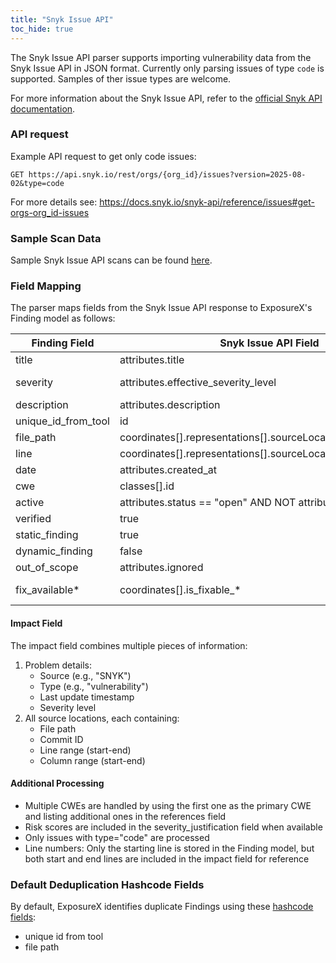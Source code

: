 ```yaml
---
title: "Snyk Issue API"
toc_hide: true
---
```

The Snyk Issue API parser supports importing vulnerability data from the Snyk Issue API in JSON format. Currently only parsing issues of type `code` is supported. Samples of ther issue types are welcome.

For more information about the Snyk Issue API, refer to the [official Snyk API documentation](https://docs.snyk.io/snyk-api/reference/issues#get-orgs-org_id-issues).

### API request
Example API request to get only code issues:
```
GET https://api.snyk.io/rest/orgs/{org_id}/issues?version=2025-08-02&type=code
```

For more details see: https://docs.snyk.io/snyk-api/reference/issues#get-orgs-org_id-issues

### Sample Scan Data
Sample Snyk Issue API scans can be found [here](https://github.com/ExposureX/django-ExposureX/tree/master/unittests/scans/snyk_issue_api).

### Field Mapping
The parser maps fields from the Snyk Issue API response to ExposureX's Finding model as follows:

| Finding Field | Snyk Issue API Field | Notes |
|--------------|---------------------|-------|
| title | attributes.title | |
| severity | attributes.effective_severity_level | Mapped to Critical/High/Medium/Low/Info |
| description | attributes.description | |
| unique_id_from_tool | id | Top-level issue ID |
| file_path | coordinates[].representations[].sourceLocation.file | First occurrence |
| line | coordinates[].representations[].sourceLocation.region.start.line | Line where the issue starts |
| date | attributes.created_at | ISO format date |
| cwe | classes[].id | First CWE class found |
| active | attributes.status == "open" AND NOT attributes.ignored | Inactive if ignored or not open |
| verified | true | Always set to true |
| static_finding | true | Always set to true |
| dynamic_finding | false | Always set to false |
| out_of_scope | attributes.ignored | Set to true if issue is ignored |
| fix_available* | coordinates[].is_fixable_* | True if any fixability flag is true.  |

#### Impact Field
The impact field combines multiple pieces of information:
1. Problem details:
   - Source (e.g., "SNYK")
   - Type (e.g., "vulnerability")
   - Last update timestamp
   - Severity level
2. All source locations, each containing:
   - File path
   - Commit ID
   - Line range (start-end)
   - Column range (start-end)

#### Additional Processing
- Multiple CWEs are handled by using the first one as the primary CWE and listing additional ones in the references field
- Risk scores are included in the severity_justification field when available
- Only issues with type="code" are processed
- Line numbers: Only the starting line is stored in the Finding model, but both start and end lines are included in the impact field for reference

### Default Deduplication Hashcode Fields
By default, ExposureX identifies duplicate Findings using these [hashcode fields](https://docs.exposurex.com/en/working_with_findings/finding_deduplication/about_deduplication/):

- unique id from tool
- file path